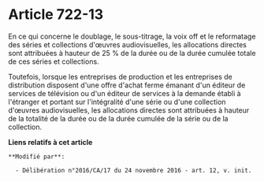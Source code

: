 # Article 722-13

En ce qui concerne le doublage, le sous-titrage, la voix off et le reformatage des séries et collections d'œuvres
audiovisuelles, les allocations directes sont attribuées à hauteur de 25 % de la durée ou de la durée cumulée totale de ces
séries et collections.

Toutefois, lorsque les entreprises de production et les entreprises de distribution disposent d'une offre d'achat ferme
émanant d'un éditeur de services de télévision ou d'un éditeur de services à la demande établi à l'étranger et portant sur
l'intégralité d'une série ou d'une collection d'œuvres audiovisuelles, les allocations directes sont attribuées à hauteur de
la totalité de la durée ou de la durée cumulée de la série ou de la collection.

**Liens relatifs à cet article**

	**Modifié par**:

	  - Délibération n°2016/CA/17 du 24 novembre 2016 - art. 12, v. init.
